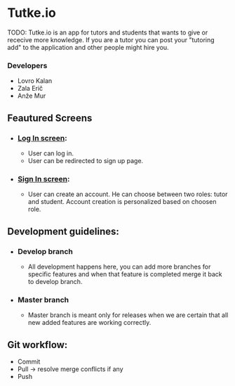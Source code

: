 # Tutke.io

TODO:
Tutke.io is an app for tutors and students that wants to give or rececive more knowledge. If you are a tutor you can post your "tutoring add" to the application and other people might hire you.  

### Developers
* Lovro Kalan
* Zala Erič
* Anže Mur

## Feautured Screens

* ### [Log In screen](docs/logIn.png):
	* User can log in.
	* User can be redirected to sign up page.

* ### [Sign In screen](docs/signIn.png):
	* User can create an account. He can choose between two roles: tutor and student. Account creation is personalized based on choosen role.

## Development guidelines:
* ### Develop branch
	* All development happens here, you can add more branches for specific features and when that feature is completed merge it back to develop branch.

* ### Master branch
	* Master branch is meant only for releases when we are certain that all new added features are working correctly.
	
## Git workflow:
* Commit
* Pull -> resolve merge conflicts if any
* Push
	
